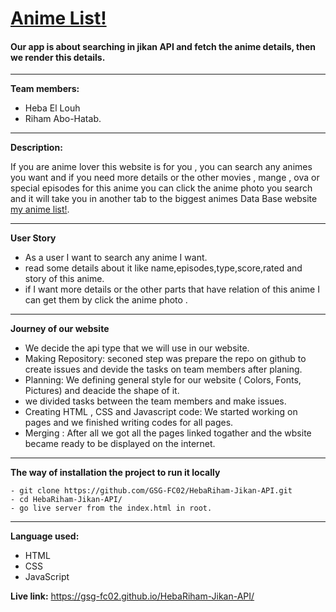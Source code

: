 # [Anime List!](https://gsg-fc02.github.io/HebaRiham-Jikan-API/)

#### Our app is about searching in jikan API and fetch the anime details, then we render this details.
---

**Team members:**

- Heba El Louh
- Riham Abo-Hatab.

---

**Description:**

If you are anime lover this website is for you , you can search any animes you want and if you need more details or the other movies , mange , ova or special episodes for this anime you can click the anime photo you search and it will take you in another tab to the biggest animes Data Base website [my anime list!](https://myanimelist.net/).

--- 

**User Story**

- As a user I want to search any anime I want.
- read some details about it like name,episodes,type,score,rated and story of this anime.
- if I want more details or the other parts that have relation of this anime I can get them by click the anime photo .

--- 

**Journey of our website**

- We decide the api type that we will use in our website.
- Making Repository: seconed step was prepare the repo on github to create issues and devide the tasks on team members after planing.
- Planning: We defining general style for our website ( Colors, Fonts, Pictures) and deacide the shape of it.
- we divided tasks between the team members and make issues.
- Creating HTML , CSS and Javascript code: We started working on pages and we finished writing codes for all pages.
- Merging : After all we got all the pages linked togather and the wbsite became ready to be displayed on the internet.

--- 

**The way of installation the project to run it locally**
```
- git clone https://github.com/GSG-FC02/HebaRiham-Jikan-API.git
- cd HebaRiham-Jikan-API/
- go live server from the index.html in root.

```
---

**Language used:**

* HTML
* CSS
* JavaScript

**Live link:**
 https://gsg-fc02.github.io/HebaRiham-Jikan-API/
